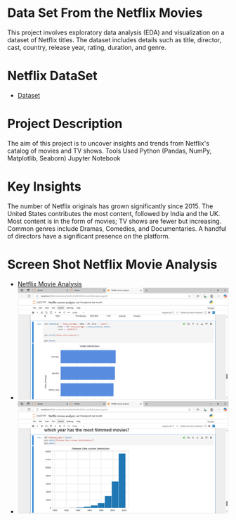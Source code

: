 # Data Set From the Netflix Movies
This project involves exploratory data analysis (EDA) and visualization on a dataset of Netflix titles. The dataset includes details such as title, director, cast, country, release year, rating, duration, and genre.
# Netflix DataSet
- <a href="https://github.com/vigneshsethu/Netflix/blob/main/mymoviedb.csv"> Dataset</a>
# Project Description
The aim of this project is to uncover insights and trends from Netflix's catalog of movies and TV shows.
Tools Used
Python (Pandas, NumPy, Matplotlib, Seaborn)
Jupyter Notebook
# Key Insights
The number of Netflix originals has grown significantly since 2015.
The United States contributes the most content, followed by India and the UK.
Most content is in the form of movies; TV shows are fewer but increasing.
Common genres include Dramas, Comedies, and Documentaries.
A handful of directors have a significant presence on the platform.

# Screen Shot Netflix Movie Analysis
- <a href="https://github.com/vigneshsethu/Netflix/blob/main/Netflix%20Movie.png">Netflix Movie Analysis</a>
- ![Netflix Screen Shot](https://github.com/vigneshsethu/Netflix/blob/main/Netflix%20movie%20analysis1.png)
- ![Netflix Movie Analysis](https://github.com/vigneshsethu/Netflix/blob/main/Netflix%20movie%20analysis2.png)
## 

